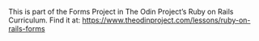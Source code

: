 This is part of the Forms Project in The Odin Project’s Ruby on Rails Curriculum. 
Find it at: https://www.theodinproject.com/lessons/ruby-on-rails-forms
